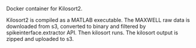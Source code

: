 Docker container for Kilosort2.

Kilosort2 is compiled as a MATLAB executable. 
The MAXWELL raw data is downloaded from s3, converted to binary and filtered by spikeinterface.extractor API. Then kilosort runs. 
The kilosort output is zipped and uploaded to s3.


